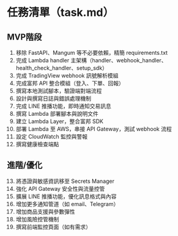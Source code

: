 # 任務清單（task.md）

## MVP階段
1. 移除 FastAPI、Mangum 等不必要依賴，精簡 requirements.txt
2. 完成 Lambda handler 主架構（handler、webhook_handler、health_check_handler、setup_sdk）
3. 完成 TradingView webhook 訊號解析模組
4. 完成富邦 API 整合模組（登入、下單、回報）
5. 撰寫本地測試腳本，驗證端對端流程
6. 設計與撰寫日誌與錯誤處理機制
7. 完成 LINE 推播功能，即時通知交易訊息
8. 撰寫 Lambda 部署腳本與說明文件
9. 建立 Lambda Layer，整合富邦 SDK
10. 部署 Lambda 至 AWS，串接 API Gateway，測試 webhook 流程
11. 設定 CloudWatch 監控與警報
12. 撰寫健康檢查端點

## 進階/優化
13. 將憑證與敏感資訊移至 Secrets Manager
14. 強化 API Gateway 安全性與流量控管
15. 擴展 LINE 推播功能，優化訊息格式與內容
16. 增加更多通知管道（如 email、Telegram）
17. 增加商品支援與參數彈性
18. 增加風險控管機制
19. 撰寫前端監控頁面（如有需求）
